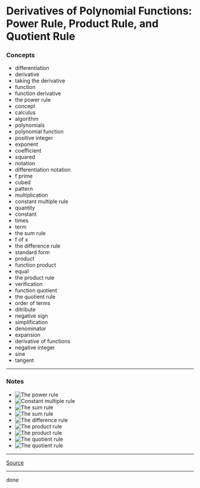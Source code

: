 # Derivatives of Polynomial Functions: Power Rule, Product Rule, and Quotient Rule

### Concepts

- differentiation
- derivative
- taking the derivative
- function
- function derivative
- the power rule
- concept
- calculus
- algorithm
- polynomials
- polynomial function
- positive integer
- exponent
- coefficient
- squared
- notation
- differentiation notation
- f prime
- cubed
- pattern
- multiplication
- constant multiple rule
- quantity
- constant
- times
- term
- the sum rule
- f of x
- the difference rule
- standard form
- product
- function product
- equal
- the product rule
- verification
- function quotient
- the quotient rule
- order of terms
- ditribute
- negative sign
- simplification
- denominator
- expansion
- derivative of functions
- negative integer
- sine
- tangent

---

### Notes

- ![The power rule](https://latex.codecogs.com/svg.image?(x^n)%27=n.x^{n-1})
- ![Constant multiple rule](https://latex.codecogs.com/svg.image?(c.f)%27=c.f%27)
- ![The sum rule](https://latex.codecogs.com/svg.image?\frac{\partial}{\partial{x}}[f(x)+g(x)]=\frac{\partial}{\partial{x}}f(x)+\frac{\partial}{\partial{x}}g(x))
- ![The sum rule](https://latex.codecogs.com/svg.image?(f+g)%27=f%27+g%27)
- ![The difference rule](https://latex.codecogs.com/svg.image?(f-g)%27=f%27-g%27)
- ![The product rule](https://latex.codecogs.com/svg.image?[f(x).g(x)]%27=f(x).g%27(x)+f%27(x).g(x))
- ![The product rule](https://latex.codecogs.com/svg.image?(f.g)%27=f.g%27+g.f%27)
- ![The quotient rule](https://latex.codecogs.com/svg.image?[\frac{f(x)}{g(x)}]%27=\frac{g(x)f%27(x)-f(x)g%27(x)}{[g(x)]^2})
- ![The quotient rule](https://latex.codecogs.com/svg.image?(\frac{f}{g})%27=\frac{gf%27-fg%27}{g^2})

---

[Source](https://youtu.be/aL15O6rS9z0)

---

done